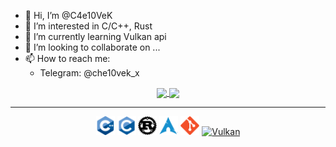 - 👋 Hi, I’m @C4e10VeK
- 👀 I’m interested in C/C++, Rust
- 🌱 I’m currently learning Vulkan api
- 💞️ I’m looking to collaborate on ...
- 📫 How to reach me:
  - Telegram: @che10vek_x

<div align="center">
	<a href="https://github.com/C4e10VeK?tab=repositories">
		<img align="center" height="200" src="https://github-readme-stats.vercel.app/api?username=C4e10VeK&count_private=false&show_icons=true&theme=gruvbox" />
		<img align="center" height="200" src="https://github-readme-stats.vercel.app/api/top-langs/?username=C4e10VeK&hide=css,html,shell,javascript,c%23&theme=gruvbox&layout=compact" />
	</a>
</div>

---
<div align="center">
	<a href="https://en.cppreference.com/" target="_blank"><img width="30" height="30" src="https://raw.githubusercontent.com/devicons/devicon/master/icons/cplusplus/cplusplus-original.svg" alt="C++" /></a>
	<a href="https://en.cppreference.com/" target="_blank"><img width="30" height="30" src="https://raw.githubusercontent.com/devicons/devicon/master/icons/c/c-original.svg" alt="C" /></a>
	<a href="https://www.rust-lang.org/" target="_blank"><img width="30" height="30" src="https://raw.githubusercontent.com/devicons/devicon/master/icons/rust/rust-original.svg" alt="Rust" /></a>
	<a href="https://archlinux.org/" target="_blank"><img width="30" height="30" src="https://raw.githubusercontent.com/devicons/devicon/master/icons/archlinux/archlinux-original.svg" alt="Linux" /></a>
	<a href="https://git-scm.com/" target="_blank"><img width="30" height="30" src="https://raw.githubusercontent.com/devicons/devicon/master/icons/git/git-original.svg" alt="Git" /></a>
	<a href="https://www.vulkan.org/" target="_blank"><img width="30" height="30" src="https://www.vulkan.org/user/themes/vulkan/images/favicon.png" alt="Vulkan" /></a>
</div>
